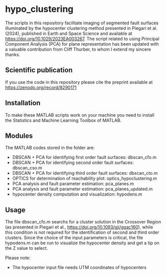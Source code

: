 # hypo_clustering
The scripts in this repository facilitate imaging of segmented fault surfaces illuminated by the hypocenter clustering method presented in Piegari et al. (2024), published in Earth and Space Science and available at https://doi.org/10.1029/2023EA003267. The script related to using Principal Component Analysis (PCA) for plane representation has been updated with a valuable contribution from Cliff Thurber, to whom I extend my sincere thanks.

## Scientific publication
If you use the code in this repository please cite the preprint available at https://zenodo.org/record/8290171

## Installation
To make these MATLAB scripts work on your machine you need to install the Statistics and Machine Learning Toolbox of MATLAB. 

## Modules
The MATLAB codes stored in the folder are:
- DBSCAN + PCA for identifying first order fault surfaces: dbscan_cfo.m
- DBSCAN + PCA for identifying second order fault surfaces: dbscan_cso.m
- DBSCAN + PCA for identifying third order fault surfaces: dbscan_cto.m
- OPTICS for determination of reachability plot: optics_hypoclustering.m
- PCA analysis and fault parameter estimation: pca_planes.m
- PCA analysis and fault parameter estimation: pca_planes_updated.m
- hypocenter density computation and visualization: hypodens.m

## Usage
The file dbscan_cfo.m searchs for a cluster solution in the Crossover Region (as presented in Piegari et al., https://doi.org/10.1093/gji/ggac160), while this condition is not required for the identification of second and third order clusters. Since the choice of the input parameters is critical, the file hypodens.m can be run to visualize the hypocenter density and get a tip on the Z value to select. 

Please note:
- The hypocenter input file needs UTM coordinates of hypocenters
